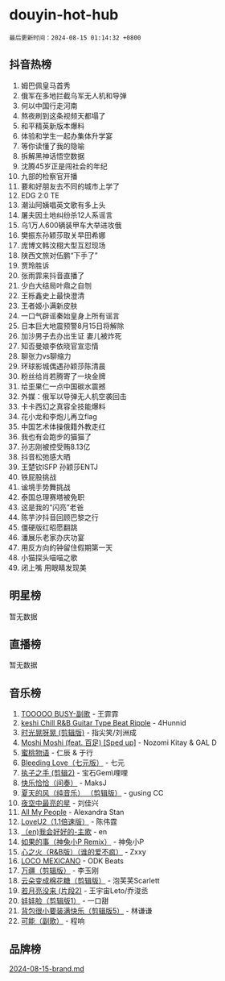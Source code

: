 # douyin-hot-hub

`最后更新时间：2024-08-15 01:14:32 +0800`

## 抖音热榜

1. 姆巴佩皇马首秀
1. 俄军在多地拦截乌军无人机和导弹
1. 何以中国行走河南
1. 熬夜刷到这条视频天都塌了
1. 和平精英新版本爆料
1. 体验和学生一起办集体升学宴
1. 等你读懂了我的隐喻
1. 拆解黑神话悟空数据
1. 沈腾45岁正是闯社会的年纪
1. 九部的检察官开播
1. 要和好朋友去不同的城市上学了
1. EDG 2:0 TE
1. 潮汕阿姨唱英文歌有多上头
1. 屠夫因土地纠纷杀12人系谣言
1. 乌1万人600辆装甲车大举进攻俄
1. 樊振东孙颖莎取关早田希娜
1. 庞博文韩汶栩大型互怼现场
1. 陕西文旅对伍鹏“下手了”
1. 贾玲胜诉
1. 张雨霏来抖音直播了
1. 少白大结局叶鼎之自刎
1. 王栎鑫史上最快澄清
1. 王者姬小满新皮肤
1. 一口气辟谣秦始皇身上所有谣言
1. 日本巨大地震预警8月15日将解除
1. 加沙男子去办出生证 妻儿被炸死
1. 知否曼娘李依晓官宣恋情
1. 聊张力vs聊缩力
1. 环球影城偶遇孙颖莎陈清晨
1. 粉丝给肖若腾寄了一块金牌
1. 给歪果仁一点中国碳水震撼
1. 外媒：俄军以导弹无人机空袭回击
1. 卡卡西幻之真容全技能爆料
1. 花小龙和李炮儿再立flag
1. 中国艺术体操俄籍外教走红
1. 我也有会跑步的猫猫了
1. 孙志刚被控受贿8.13亿
1. 抖音松弛感大晒
1. 王楚钦ISFP 孙颖莎ENTJ
1. 铁屁股挑战
1. 谧境手势舞挑战
1. 泰国总理赛塔被免职
1. 这是我的“闪亮”老爸
1. 陈芋汐抖音回顾巴黎之行
1. 僵硬版红昭愿翻跳
1. 潘展乐老家办庆功宴
1. 用反方向的钟留住假期第一天
1. 小猫探头喵喵之歌
1. 闭上嘴 用眼睛发现美

## 明星榜

暂无数据

## 直播榜

暂无数据

## 音乐榜

1. [TOOOOO BUSY-副歌](https://sf5-hl-cdn-tos.douyinstatic.com/obj/tos-cn-ve-2774/o0fmjGZetNDjSM5EimFs2QlzBg30YgByJMRQrC) - 王霏霏
1. [keshi Chill R&B Guitar Type Beat Ripple](https://sf5-hl-cdn-tos.douyinstatic.com/obj/tos-cn-ve-2774/okQIfmitAB3HpgZQo0YCEFEACcDhQngn0fkFIC) - 4Hunnid
1. [时光晃呀晃 (剪辑版)](https://sf5-hl-cdn-tos.douyinstatic.com/obj/tos-cn-ve-2774/o8ACeQem3gwI1x3GIYGAfKG0LJebKFRJDwRwyW) - 指尖笑/刘洲成
1. [Moshi Moshi (feat. 百足) [Sped up]](https://sf5-hl-cdn-tos.douyinstatic.com/obj/tos-cn-ve-2774/ocCPFQcXJLeroaIdQLIGAoeeYM3OAUYGDguHXz) - Nozomi Kitay & GAL D
1. [蜜桃物语](https://sf5-hl-cdn-tos.douyinstatic.com/obj/tos-cn-ve-2774/oIhOSCZtIACtYU4XQkngiW9kCBfVD1Fz9IYeqL) - 仁辰 & 于行
1. [Bleeding Love（七元版）](https://sf5-hl-cdn-tos.douyinstatic.com/obj/tos-cn-ve-2774/oEgC9eZFHQ1MfSRnrfkzFp8AayDWqAQMABBgUs) - 七元
1. [执子之手 (剪辑2)](https://sf5-hl-cdn-tos.douyinstatic.com/obj/tos-cn-ve-2774/oUoZLQjCc31XzqsBnBQUNgeKtYPBcgbFDwtfcu) - 宝石Gem\哩哩
1. [快乐恰恰（间奏）](https://sf5-hl-cdn-tos.douyinstatic.com/obj/tos-cn-ve-2774/oMesum3HvWQXJxuMFeVYzf54o2QzH5aEBPOCAn) - MaksJ
1. [夏天的风（纯音乐） （剪辑版）](https://sf5-hl-cdn-tos.douyinstatic.com/obj/tos-cn-ve-2774/oUzLjBZZFQAoNRmGokEeD5zfQCObp6UeFAnTa6) - gusing CC
1. [夜空中最亮的星](https://sf3-cdn-tos.douyinstatic.com/obj/tos-cn-ve-2774/o4IfgGwqqnFeXEMGaS8JBzJAdayAaCeoxqbjCD) - 刘佳兴
1. [All My People](https://sf5-hl-cdn-tos.douyinstatic.com/obj/tos-cn-ve-2774/c7773e6b7c3f4bd9b26cd85b0cfa4eff) - Alexandra Stan
1. [LoveU2（1.1倍速版）](https://sf5-hl-cdn-tos.douyinstatic.com/obj/tos-cn-ve-2774/oQMeDffLaEmgMwgCOEMAFCI6INzoFPgWdD0rsa) - 陈伟霆
1. [（en)我会好好的-主歌](https://sf3-cdn-tos.douyinstatic.com/obj/tos-cn-ve-2774/oUrYpIdrvCbA8m8yAZjbMWjUkL6tiinWMkBTs) - en
1. [如果的事（神兔小P Remix）](https://sf5-hl-cdn-tos.douyinstatic.com/obj/tos-cn-ve-2774/okHtAffz3g4ZB0BMQn9iC9BC6AciI3xCmgQTqt) - 神兔小P
1. [心之火（R&B版）（谁的爱不疯）](https://sf5-hl-cdn-tos.douyinstatic.com/obj/tos-cn-ve-2774/okemkEDaIBBE3OosftCgMxlFkLQZRw37t36ZQv) - Zxxy
1. [LOCO MEXICANO](https://sf5-hl-cdn-tos.douyinstatic.com/obj/tos-cn-ve-2774/owxVoxJorA4ILBfsMAjU6t7O1xW9w0tS7EYzh6) - ODK Beats
1. [万疆（剪辑版）](https://sf3-cdn-tos.douyinstatic.com/obj/tos-cn-ve-2774/ooG7oVgFlDTelKCjCsTTobQvbdtj1BBQXnfZd8) - 李玉刚
1. [云朵变成棉花糖（剪辑版）](https://sf5-hl-cdn-tos.douyinstatic.com/obj/tos-cn-ve-2774/o8LC84GQLALFfXeyJmh8KE61byVQYMMeAZLfEI) - 泡芙芙Scarlett
1. [若月亮没来 (片段2)](https://sf5-hl-cdn-tos.douyinstatic.com/obj/tos-cn-ve-2774/ocQavLLjkCOeDxGyYeIMGgNAIwJ0QXE1Ve3Fzv) - 王宇宙Leto/乔浚丞
1. [娃娃脸（剪辑版1）](https://sf5-hl-cdn-tos.douyinstatic.com/obj/tos-cn-ve-2774/oIimSCgQoNUePTAZ1Ba7TeADY4KetGYsVFeaaB) - 一口甜
1. [背包很小要装满快乐（剪辑版5）](https://sf3-cdn-tos.douyinstatic.com/obj/tos-cn-ve-2774/oUqSJIiBjw2pxsBAiQRmkbZGJrlGCMBPpIW90) - 林谦谦
1. [可能（副歌）](https://sf3-cdn-tos.douyinstatic.com/obj/tos-cn-ve-2774/cde1731888894259b333569393c2fb51) - 程响

## 品牌榜

[2024-08-15-brand.md](2024-08-15-brand.md)
